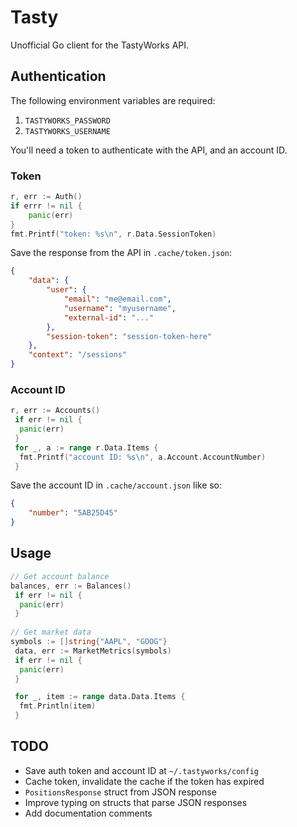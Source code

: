 # Tasty

Unofficial Go client for the TastyWorks API.

## Authentication

The following environment variables are required:

1. `TASTYWORKS_PASSWORD`
2. `TASTYWORKS_USERNAME`

You'll need a token to authenticate with the API, and an account ID.

### Token

```go
r, err := Auth()
if errr != nil {
    panic(err)
}
fmt.Printf("token: %s\n", r.Data.SessionToken)
```

Save the response from the API in `.cache/token.json`:

```json
{
    "data": {
        "user": {
            "email": "me@email.com",
            "username": "myusername",
            "external-id": "..."
        },
        "session-token": "session-token-here"
    },
    "context": "/sessions"
}
```

### Account ID

```go
r, err := Accounts()
 if err != nil {
  panic(err)
 }
 for _, a := range r.Data.Items {
  fmt.Printf("account ID: %s\n", a.Account.AccountNumber)
 }
```

Save the account ID in `.cache/account.json` like so:

```json
{
    "number": "5AB25D45"
}
```

## Usage

```go
// Get account balance
balances, err := Balances()
 if err != nil {
  panic(err)
 }
    
// Get market data
symbols := []string{"AAPL", "GOOG"}
 data, err := MarketMetrics(symbols)
 if err != nil {
  panic(err)
 }

 for _, item := range data.Data.Items {
  fmt.Println(item)
 }
```

## TODO

- Save auth token and account ID at `~/.tastyworks/config`
- Cache token, invalidate the cache if the token has expired
- `PositionsResponse` struct from JSON response
- Improve typing on structs that parse JSON responses
- Add documentation comments
